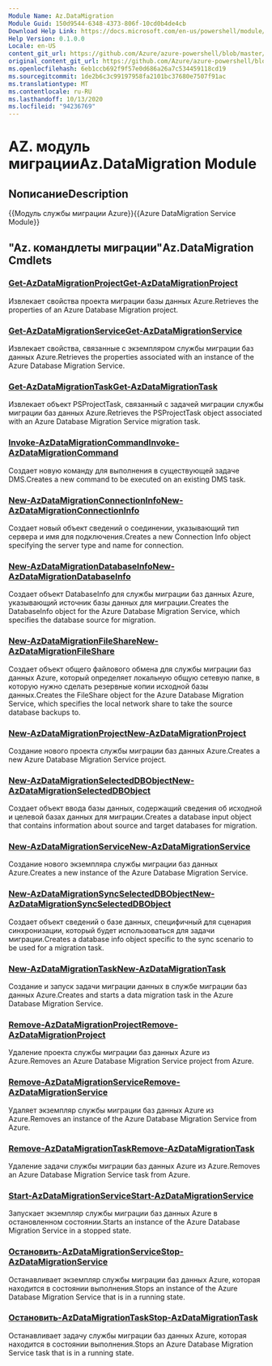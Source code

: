 ```yaml
---
Module Name: Az.DataMigration
Module Guid: 150d9544-6348-4373-806f-10cd0b4de4cb
Download Help Link: https://docs.microsoft.com/en-us/powershell/module/az.datamigration
Help Version: 0.1.0.0
Locale: en-US
content_git_url: https://github.com/Azure/azure-powershell/blob/master/src/DataMigration/DataMigration/help/Az.DataMigration.md
original_content_git_url: https://github.com/Azure/azure-powershell/blob/master/src/DataMigration/DataMigration/help/Az.DataMigration.md
ms.openlocfilehash: 6eb1ccb692f9f57e0d686a26a7c534459118cd19
ms.sourcegitcommit: 1de2b6c3c99197958fa2101bc37680e7507f91ac
ms.translationtype: MT
ms.contentlocale: ru-RU
ms.lasthandoff: 10/13/2020
ms.locfileid: "94236769"
---
```

# <span data-ttu-id="2eb2f-101">AZ. модуль миграции</span><span class="sxs-lookup"><span data-stu-id="2eb2f-101">Az.DataMigration Module</span></span>
## <span data-ttu-id="2eb2f-102">Nописание</span><span class="sxs-lookup"><span data-stu-id="2eb2f-102">Description</span></span>
<span data-ttu-id="2eb2f-103">{{Модуль службы миграции Azure}}</span><span class="sxs-lookup"><span data-stu-id="2eb2f-103">{{Azure DataMigration Service Module}}</span></span>

## <span data-ttu-id="2eb2f-104">"Az. командлеты миграции"</span><span class="sxs-lookup"><span data-stu-id="2eb2f-104">Az.DataMigration Cmdlets</span></span>
### [<span data-ttu-id="2eb2f-105">Get-AzDataMigrationProject</span><span class="sxs-lookup"><span data-stu-id="2eb2f-105">Get-AzDataMigrationProject</span></span>](Get-AzDataMigrationProject.md)
<span data-ttu-id="2eb2f-106">Извлекает свойства проекта миграции базы данных Azure.</span><span class="sxs-lookup"><span data-stu-id="2eb2f-106">Retrieves the properties of an Azure Database Migration project.</span></span>

### [<span data-ttu-id="2eb2f-107">Get-AzDataMigrationService</span><span class="sxs-lookup"><span data-stu-id="2eb2f-107">Get-AzDataMigrationService</span></span>](Get-AzDataMigrationService.md)
<span data-ttu-id="2eb2f-108">Извлекает свойства, связанные с экземпляром службы миграции баз данных Azure.</span><span class="sxs-lookup"><span data-stu-id="2eb2f-108">Retrieves the properties associated with an instance of the Azure Database Migration Service.</span></span> 

### [<span data-ttu-id="2eb2f-109">Get-AzDataMigrationTask</span><span class="sxs-lookup"><span data-stu-id="2eb2f-109">Get-AzDataMigrationTask</span></span>](Get-AzDataMigrationTask.md)
<span data-ttu-id="2eb2f-110">Извлекает объект PSProjectTask, связанный с задачей миграции службы миграции баз данных Azure.</span><span class="sxs-lookup"><span data-stu-id="2eb2f-110">Retrieves the PSProjectTask object associated with an Azure Database Migration Service migration task.</span></span>

### [<span data-ttu-id="2eb2f-111">Invoke-AzDataMigrationCommand</span><span class="sxs-lookup"><span data-stu-id="2eb2f-111">Invoke-AzDataMigrationCommand</span></span>](Invoke-AzDataMigrationCommand.md)
<span data-ttu-id="2eb2f-112">Создает новую команду для выполнения в существующей задаче DMS.</span><span class="sxs-lookup"><span data-stu-id="2eb2f-112">Creates a new command to be executed on an existing DMS task.</span></span>

### [<span data-ttu-id="2eb2f-113">New-AzDataMigrationConnectionInfo</span><span class="sxs-lookup"><span data-stu-id="2eb2f-113">New-AzDataMigrationConnectionInfo</span></span>](New-AzDataMigrationConnectionInfo.md)
<span data-ttu-id="2eb2f-114">Создает новый объект сведений о соединении, указывающий тип сервера и имя для подключения.</span><span class="sxs-lookup"><span data-stu-id="2eb2f-114">Creates a new Connection Info object specifying the server type and name for connection.</span></span>

### [<span data-ttu-id="2eb2f-115">New-AzDataMigrationDatabaseInfo</span><span class="sxs-lookup"><span data-stu-id="2eb2f-115">New-AzDataMigrationDatabaseInfo</span></span>](New-AzDataMigrationDatabaseInfo.md)
<span data-ttu-id="2eb2f-116">Создает объект DatabaseInfo для службы миграции баз данных Azure, указывающий источник базы данных для миграции.</span><span class="sxs-lookup"><span data-stu-id="2eb2f-116">Creates the DatabaseInfo object for the Azure Database Migration Service, which specifies the database source for migration.</span></span>

### [<span data-ttu-id="2eb2f-117">New-AzDataMigrationFileShare</span><span class="sxs-lookup"><span data-stu-id="2eb2f-117">New-AzDataMigrationFileShare</span></span>](New-AzDataMigrationFileShare.md)
<span data-ttu-id="2eb2f-118">Создает объект общего файлового обмена для службы миграции баз данных Azure, который определяет локальную общую сетевую папке, в которую нужно сделать резервные копии исходной базы данных.</span><span class="sxs-lookup"><span data-stu-id="2eb2f-118">Creates the FileShare object for the Azure Database Migration Service, which specifies the local network share to take the source database backups to.</span></span>

### [<span data-ttu-id="2eb2f-119">New-AzDataMigrationProject</span><span class="sxs-lookup"><span data-stu-id="2eb2f-119">New-AzDataMigrationProject</span></span>](New-AzDataMigrationProject.md)
<span data-ttu-id="2eb2f-120">Создание нового проекта службы миграции баз данных Azure.</span><span class="sxs-lookup"><span data-stu-id="2eb2f-120">Creates a new Azure Database Migration Service project.</span></span>

### [<span data-ttu-id="2eb2f-121">New-AzDataMigrationSelectedDBObject</span><span class="sxs-lookup"><span data-stu-id="2eb2f-121">New-AzDataMigrationSelectedDBObject</span></span>](New-AzDataMigrationSelectedDBObject.md)
<span data-ttu-id="2eb2f-122">Создает объект ввода базы данных, содержащий сведения об исходной и целевой базах данных для миграции.</span><span class="sxs-lookup"><span data-stu-id="2eb2f-122">Creates a database input object that contains information about source and target databases for migration.</span></span>

### [<span data-ttu-id="2eb2f-123">New-AzDataMigrationService</span><span class="sxs-lookup"><span data-stu-id="2eb2f-123">New-AzDataMigrationService</span></span>](New-AzDataMigrationService.md)
<span data-ttu-id="2eb2f-124">Создание нового экземпляра службы миграции баз данных Azure.</span><span class="sxs-lookup"><span data-stu-id="2eb2f-124">Creates a new instance of the Azure Database Migration Service.</span></span>

### [<span data-ttu-id="2eb2f-125">New-AzDataMigrationSyncSelectedDBObject</span><span class="sxs-lookup"><span data-stu-id="2eb2f-125">New-AzDataMigrationSyncSelectedDBObject</span></span>](New-AzDataMigrationSyncSelectedDBObject.md)
<span data-ttu-id="2eb2f-126">Создает объект сведений о базе данных, специфичный для сценария синхронизации, который будет использоваться для задачи миграции.</span><span class="sxs-lookup"><span data-stu-id="2eb2f-126">Creates a database info object specific to the sync scenario to be used for a migration task.</span></span>

### [<span data-ttu-id="2eb2f-127">New-AzDataMigrationTask</span><span class="sxs-lookup"><span data-stu-id="2eb2f-127">New-AzDataMigrationTask</span></span>](New-AzDataMigrationTask.md)
<span data-ttu-id="2eb2f-128">Создание и запуск задачи миграции данных в службе миграции баз данных Azure.</span><span class="sxs-lookup"><span data-stu-id="2eb2f-128">Creates and starts a data migration task in the Azure Database Migration Service.</span></span>

### [<span data-ttu-id="2eb2f-129">Remove-AzDataMigrationProject</span><span class="sxs-lookup"><span data-stu-id="2eb2f-129">Remove-AzDataMigrationProject</span></span>](Remove-AzDataMigrationProject.md)
<span data-ttu-id="2eb2f-130">Удаление проекта службы миграции баз данных Azure из Azure.</span><span class="sxs-lookup"><span data-stu-id="2eb2f-130">Removes an Azure Database Migration Service project from Azure.</span></span>

### [<span data-ttu-id="2eb2f-131">Remove-AzDataMigrationService</span><span class="sxs-lookup"><span data-stu-id="2eb2f-131">Remove-AzDataMigrationService</span></span>](Remove-AzDataMigrationService.md)
<span data-ttu-id="2eb2f-132">Удаляет экземпляр службы миграции баз данных Azure из Azure.</span><span class="sxs-lookup"><span data-stu-id="2eb2f-132">Removes an instance of the Azure Database Migration Service from Azure.</span></span>

### [<span data-ttu-id="2eb2f-133">Remove-AzDataMigrationTask</span><span class="sxs-lookup"><span data-stu-id="2eb2f-133">Remove-AzDataMigrationTask</span></span>](Remove-AzDataMigrationTask.md)
<span data-ttu-id="2eb2f-134">Удаление задачи службы миграции баз данных Azure из Azure.</span><span class="sxs-lookup"><span data-stu-id="2eb2f-134">Removes an Azure Database Migration Service task from Azure.</span></span>

### [<span data-ttu-id="2eb2f-135">Start-AzDataMigrationService</span><span class="sxs-lookup"><span data-stu-id="2eb2f-135">Start-AzDataMigrationService</span></span>](Start-AzDataMigrationService.md)
<span data-ttu-id="2eb2f-136">Запускает экземпляр службы миграции баз данных Azure в остановленном состоянии.</span><span class="sxs-lookup"><span data-stu-id="2eb2f-136">Starts an instance of the Azure Database Migration Service in a stopped state.</span></span> 

### [<span data-ttu-id="2eb2f-137">Остановить-AzDataMigrationService</span><span class="sxs-lookup"><span data-stu-id="2eb2f-137">Stop-AzDataMigrationService</span></span>](Stop-AzDataMigrationService.md)
<span data-ttu-id="2eb2f-138">Останавливает экземпляр службы миграции баз данных Azure, которая находится в состоянии выполнения.</span><span class="sxs-lookup"><span data-stu-id="2eb2f-138">Stops an instance of the Azure Database Migration Service that is in a running state.</span></span>

### [<span data-ttu-id="2eb2f-139">Остановить-AzDataMigrationTask</span><span class="sxs-lookup"><span data-stu-id="2eb2f-139">Stop-AzDataMigrationTask</span></span>](Stop-AzDataMigrationTask.md)
<span data-ttu-id="2eb2f-140">Останавливает задачу службы миграции баз данных Azure, которая находится в состоянии выполнения.</span><span class="sxs-lookup"><span data-stu-id="2eb2f-140">Stops an  Azure Database Migration Service task that is in a running state.</span></span>

